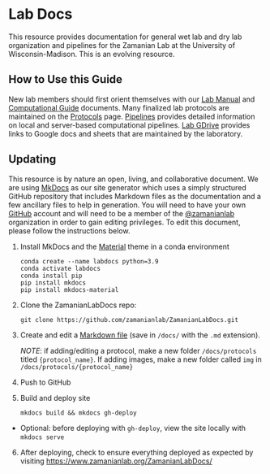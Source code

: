 # Lab Docs

This resource provides documentation for general wet lab and dry lab organization and pipelines for the Zamanian Lab at the University of Wisconsin-Madison. This is an evolving resource.


## How to Use this Guide

New lab members should first orient themselves with our [Lab Manual](labmanual.md) and [Computational Guide](comp_overview.md) documents. Many finalized lab protocols are maintained on the [Protocols](protocols/protocols.md) page. [Pipelines](pipelines_overview.md) provides detailed information on local and server-based computational pipelines. [Lab GDrive](labdgrive.md) provides links to Google docs and sheets that are maintained by the laboratory.


## Updating

This resource is by nature an open, living, and collaborative document. We are using [MkDocs](https://www.mkdocs.org/) as our site generator which uses a simply structured GitHub repository that includes Markdown files as the documentation and a few ancillary files to help in generation. You will need to have your own [GitHub](https://github.com/) account and will need to be a member of the [@zamanianlab](https://github.com/orgs/zamanianlab/dashboard) organization in order to gain editing privileges. To edit this document, please follow the instructions below.

1. Install MkDocs and the [Material](https://squidfunk.github.io/mkdocs-material/) theme in a conda environment
    ```
    conda create --name labdocs python=3.9
    conda activate labdocs
    conda install pip
    pip install mkdocs
    pip install mkdocs-material
    ```

2. Clone the ZamanianLabDocs repo:

    `git clone https://github.com/zamanianlab/ZamanianLabDocs.git`

3. Create and edit a <a href="https://yakworks.github.io/docmark/cheat-sheet/" target="blank">Markdown file</a> (save in `/docs/` with the `.md` extension). 

    *NOTE*: if adding/editing a protocol, make a new folder `/docs/protocols` titled `{protocol_name}`. If adding images, make a new folder called `img` in `/docs/protocols/{protocol_name}`

4. Push to GitHub

5. Build and deploy site

    `mkdocs build && mkdocs gh-deploy`

  - Optional: before deploying with `gh-deploy`, view the site locally with `mkdocs serve`

6. After deploying, check to ensure everything deployed as expected by visiting <https://www.zamanianlab.org/ZamanianLabDocs/>
